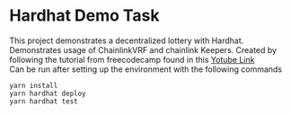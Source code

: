 # Hardhat Demo Task

This project demonstrates a decentralized lottery with Hardhat. Demonstrates usage of ChainlinkVRF and chainlink Keepers.
Created by following the tutorial from freecodecamp found in this [Yotube Link](https://youtu.be/gyMwXuJrbJQ)  
Can be run after setting up the environment with the following commands

```shell
yarn install
yarn hardhat deploy
yarn hardhat test
```
